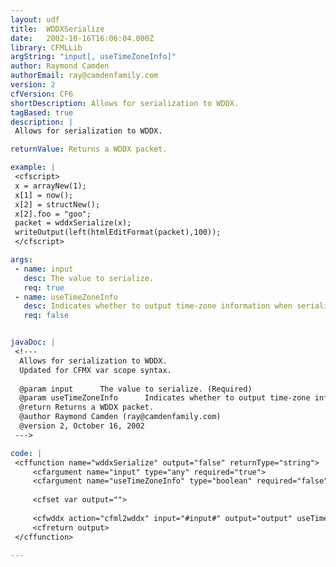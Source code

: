 ```yaml
---
layout: udf
title:  WDDXSerialize
date:   2002-10-16T16:06:04.000Z
library: CFMLLib
argString: "input[, useTimeZoneInfo]"
author: Raymond Camden
authorEmail: ray@camdenfamily.com
version: 2
cfVersion: CF6
shortDescription: Allows for serialization to WDDX.
tagBased: true
description: |
 Allows for serialization to WDDX.

returnValue: Returns a WDDX packet.

example: |
 <cfscript>
 x = arrayNew(1);
 x[1] = now();
 x[2] = structNew();
 x[2].foo = "goo";
 packet = wddxSerialize(x);
 writeOutput(left(htmlEditFormat(packet),100));
 </cfscript>

args:
 - name: input
   desc: The value to serialize.
   req: true
 - name: useTimeZoneInfo
   desc: Indicates whether to output time-zone information when serializing CFML to WDDX. The default is yes.
   req: false


javaDoc: |
 <!---
  Allows for serialization to WDDX.
  Updated for CFMX var scope syntax.
  
  @param input      The value to serialize. (Required)
  @param useTimeZoneInfo      Indicates whether to output time-zone information when serializing CFML to WDDX. The default is yes. (Optional)
  @return Returns a WDDX packet. 
  @author Raymond Camden (ray@camdenfamily.com) 
  @version 2, October 16, 2002 
 --->

code: |
 <cffunction name="wddxSerialize" output="false" returnType="string">
     <cfargument name="input" type="any" required="true">
     <cfargument name="useTimeZoneInfo" type="boolean" required="false" default="true">
     
     <cfset var output="">
     
     <cfwddx action="cfml2wddx" input="#input#" output="output" useTimeZoneInfo="#useTimeZoneInfo#">
     <cfreturn output>
 </cffunction>

---
```


